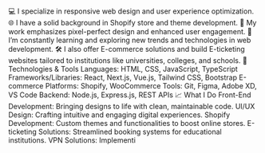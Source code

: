 💻 I specialize in responsive web design and user experience optimization.
🌐 I have a solid background in Shopify store and theme development.
🎨 My work emphasizes pixel-perfect design and enhanced user engagement.
🌱 I’m constantly learning and exploring new trends and technologies in web development.
🛠️ I also offer E-commerce solutions and build E-ticketing websites tailored to institutions like universities, colleges, and schools.
🔧 Technologies & Tools
Languages: HTML, CSS, JavaScript, TypeScript
Frameworks/Libraries: React, Next.js, Vue.js, Tailwind CSS, Bootstrap
E-commerce Platforms: Shopify, WooCommerce
Tools: Git, Figma, Adobe XD, VS Code
Backend: Node.js, Express.js, REST APIs
📈 What I Do
Front-End Development: Bringing designs to life with clean, maintainable code.
UI/UX Design: Crafting intuitive and engaging digital experiences.
Shopify Development: Custom themes and functionalities to boost online stores.
E-ticketing Solutions: Streamlined booking systems for educational institutions.
VPN Solutions: Implementi

